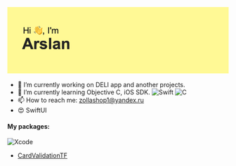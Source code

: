 ![](header.png)
- 🔭 I’m currently working on DELI app and another projects.
- 🌱 I’m currently learning Objective C, iOS SDK. ![Swift](https://img.shields.io/badge/swift-F54A2A?style=for-the-badge&logo=swift&logoColor=white) ![C](https://img.shields.io/badge/c-%2300599C.svg?style=for-the-badge&logo=c&logoColor=white)
- 📫 How to reach me: zollashop1@yandex.ru
- 😍 SwiftUI 

#### My packages: 
![Xcode](https://img.shields.io/badge/Xcode-007ACC?style=for-the-badge&logo=Xcode&logoColor=white)

- [CardValidationTF](https://github.com/auranebes/CardValidationTF)

<!--
**auranebes/auranebes** is a ✨ _special_ ✨ repository because its `README.md` (this file) appears on your GitHub profile.


Here are some ideas to get you started:

- 🔭 I’m currently working on ...
- 🌱 I’m currently learning ...
- 👯 I’m looking to collaborate on ...
- 🤔 I’m looking for help with ...
- 💬 Ask me about ...
- 📫 How to reach me: ...
- 😄 Pronouns: ...
- ⚡ Fun fact: ...
-->
